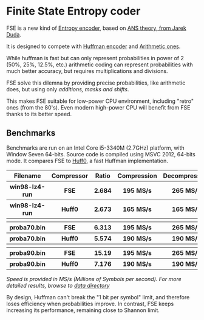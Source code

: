 Finite State Entropy coder
===========================

FSE is a new kind of [Entropy encoder](http://en.wikipedia.org/wiki/Entropy_encoding),
based on [ANS theory, from Jarek Duda](http://arxiv.org/abs/1311.2540).

It is designed to compete with [Huffman encoder](http://en.wikipedia.org/wiki/Huffman_coding)
and [Arithmetic ones](http://en.wikipedia.org/wiki/Arithmetic_coding).

While huffman is fast but can only represent probabilities in power of 2 (50%, 25%, 12.5%, etc.)
arithmetic coding can represent probabilities with much better accuracy, but requires multiplications and divisions.

FSE solve this dilemna by providing precise probabilities, like arithmetic does,
but using only *additions, masks and shifts*.

This makes FSE suitable for low-power CPU environment, including "retro" ones (from the 80's).
Even modern high-power CPU will benefit from FSE thanks to its better speed.


Benchmarks
-------------------------

Benchmarks are run on an Intel Core i5-3340M (2.7GHz) platform, with Window Seven 64-bits.
Source code is compiled using MSVC 2012, 64-bits mode.
It compares FSE to [Huff0](http://fastcompression.blogspot.fr/p/huff0-range0-entropy-coders.html), a fast Huffman implementation.

<table>
  <tr>
    <th>Filename</th><th>Compressor</th><th>Ratio</th><th>Compression</th><th>Decompression</th>
  </tr>
  <tr>
    <th>win98-lz4-run</th><th>FSE</th><th>2.684</th><th>195 MS/s</th><th>265 MS/s</th>
  </tr>
  <tr>
    <th>win98-lz4-run</th><th>Huff0</th><th>2.673</th><th>165 MS/s</th><th>165 MS/s</th>
  </tr>
  <tr>
    <th></th><th></th><th></th><th></th><th></th>
  </tr>
  <tr>
    <th>proba70.bin</th><th>FSE</th><th>6.313</th><th>195 MS/s</th><th>265 MS/s</th>
  </tr>
  <tr>
    <th>proba70.bin</th><th>Huff0</th><th>5.574</th><th>190 MS/s</th><th>190 MS/s</th>
  </tr>
  <tr>
    <th></th><th></th><th></th><th></th><th></th>
  </tr>
  <tr>
    <th>proba90.bin</th><th>FSE</th><th>15.19</th><th>195 MS/s</th><th>265 MS/s</th>
  </tr>
  <tr>
    <th>proba90.bin</th><th>Huff0</th><th>7.176</th><th>190 MS/s</th><th>190 MS/s</th>
  </tr>
</table>

*Speed is provided in MS/s (Millions of Symbols per second).
For more detailed results, browse to [data directory](data)*

By design, Huffman can't break the "1 bit per symbol" limit, and therefore loses efficiency when probabilities improve.
In contrast, FSE keeps increasing its performance, remaining close to Shannon limit.

